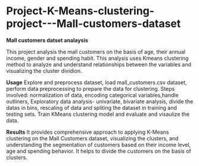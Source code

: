 # Project-K-Means-clustering-project---Mall-customers-dataset
**Mall customers datset analaysis**

This project analysis the mall customers on the basis of age, their annual income, gender and spending habit. This analysis uses Kmeans clustering method to analyze and understand relationships between the variables and visualizing the cluster dividion.

**Usage**
Explore and preprocess dataset, load mall_customers.csv dataset, perform data preprocessing to prepare the data for clustering. Steps involved: normalization of data, encoding categorical variables,handle outliners, Exploratory data analysis- univariate, bivariate analysis, divide the datas in bins, rescaling of data and spliting the dataset in training and testing sets. Train KMeans clustering model and evaluate and visaulize the data.

**Results**
It provides comprehensive approach to applying K-Means clustering on the Mall Customers dataset, visualizing the clusters, and understanding the segmentation of customers based on their income level, age and spending behavior. It helps to divide the customers on the basis of clusters.

